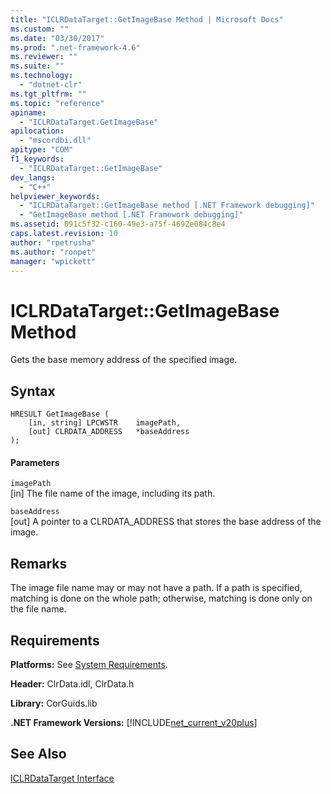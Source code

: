 ```yaml
---
title: "ICLRDataTarget::GetImageBase Method | Microsoft Docs"
ms.custom: ""
ms.date: "03/30/2017"
ms.prod: ".net-framework-4.6"
ms.reviewer: ""
ms.suite: ""
ms.technology: 
  - "dotnet-clr"
ms.tgt_pltfrm: ""
ms.topic: "reference"
apiname: 
  - "ICLRDataTarget.GetImageBase"
apilocation: 
  - "mscordbi.dll"
apitype: "COM"
f1_keywords: 
  - "ICLRDataTarget::GetImageBase"
dev_langs: 
  - "C++"
helpviewer_keywords: 
  - "ICLRDataTarget::GetImageBase method [.NET Framework debugging]"
  - "GetImageBase method [.NET Framework debugging]"
ms.assetid: 091c5f32-c160-49e3-a75f-4692e084c8e4
caps.latest.revision: 10
author: "rpetrusha"
ms.author: "ronpet"
manager: "wpickett"
---
```

# ICLRDataTarget::GetImageBase Method
Gets the base memory address of the specified image.  
  
## Syntax  
  
```  
HRESULT GetImageBase (  
    [in, string] LPCWSTR    imagePath,  
    [out] CLRDATA_ADDRESS   *baseAddress  
);  
```  
  
#### Parameters  
 `imagePath`  
 [in] The file name of the image, including its path.  
  
 `baseAddress`  
 [out] A pointer to a CLRDATA_ADDRESS that stores the base address of the image.  
  
## Remarks  
 The image file name may or may not have a path. If a path is specified, matching is done on the whole path; otherwise, matching is done only on the file name.  
  
## Requirements  
 **Platforms:** See [System Requirements](../../../../docs/framework/getting-started/system-requirements.md).  
  
 **Header:** ClrData.idl, ClrData.h  
  
 **Library:** CorGuids.lib  
  
 **.NET Framework Versions:** [!INCLUDE[net_current_v20plus](../../../../includes/net-current-v20plus-md.md)]  
  
## See Also  
 [ICLRDataTarget Interface](../../../../docs/framework/unmanaged-api/debugging/iclrdatatarget-interface.md)